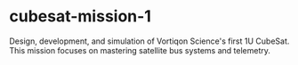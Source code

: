 # cubesat-mission-1
Design, development, and simulation of Vortiqon Science's first 1U CubeSat. This mission focuses on mastering satellite bus systems and telemetry.
